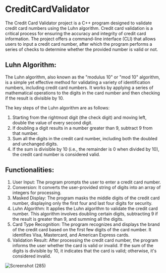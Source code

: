 # CreditCardValidator
The Credit Card Validator project is a C++ program designed to validate credit card numbers using the Luhn algorithm. Credit card validation is a critical process for ensuring the accuracy and integrity of credit card information. The project offers a command-line interface (CLI) that allows users to input a credit card number, after which the program performs a series of checks to determine whether the provided number is valid or not.



## Luhn Algorithm:

The Luhn algorithm, also known as the "modulus 10" or "mod 10" algorithm, is a simple yet effective method for validating a variety of identification numbers, including credit card numbers. It works by applying a series of mathematical operations to the digits in the card number and then checking if the result is divisible by 10.

The key steps of the Luhn algorithm are as follows:

1. Starting from the rightmost digit (the check digit) and moving left, double the value of every second digit.
2. If doubling a digit results in a number greater than 9, subtract 9 from that number.
3. Sum all the digits in the credit card number, including both the doubled and unchanged digits.
4. If the sum is divisible by 10 (i.e., the remainder is 0 when divided by 10), the credit card number is considered valid.




## Functionalities:

1. User Input: The program prompts the user to enter a credit card number.
2. Conversion: It converts the user-provided string of digits into an array of integers for processing.
3. Masked Display: The program masks the middle digits of the credit card number, displaying only the first four and last four digits for security.
4. Luhn Algorithm: It applies the Luhn algorithm to validate the credit card number. This algorithm involves doubling certain digits, subtracting 9 if the result is greater than 9, and summing all the digits.
5. Card Type Recognition: The program recognizes and displays the brand of the credit card based on the first few digits of the card number. It identifies Visa, Mastercard, and American Express cards.
6. Validation Result: After processing the credit card number, the program informs the user whether the card is valid or invalid. If the sum of the digits is divisible by 10, it indicates that the card is valid; otherwise, it's considered invalid.




![Screenshot (285)](https://github.com/shreyakhapekar24/CreditCardValidator/assets/97623859/5885f431-a0e6-454c-9044-43d56cb81207)

